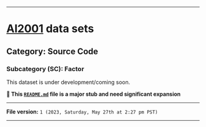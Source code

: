 
***

# [AI2001](https://github.com/seanpm2001/AI2001/) data sets

## Category: Source Code

### Subcategory (SC): Factor

This dataset is under development/coming soon.

**🌱️ This [`README.md`](/README.md) file is a major stub and need significant expansion**

***

**File version:** `1 (2023, Saturday, May 27th at 2:27 pm PST)`

***
